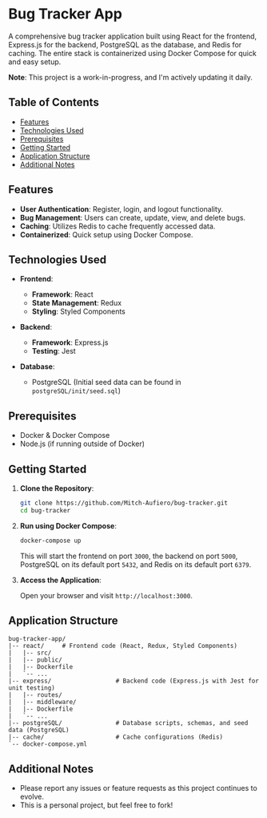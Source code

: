 # Bug Tracker App

A comprehensive bug tracker application built using React for the frontend, Express.js for the backend, PostgreSQL as the database, and Redis for caching. The entire stack is containerized using Docker Compose for quick and easy setup.

**Note**: This project is a work-in-progress, and I'm actively updating it daily.

## Table of Contents

- [Features](#features)
- [Technologies Used](#technologies-used)
- [Prerequisites](#prerequisites)
- [Getting Started](#getting-started)
- [Application Structure](#application-structure)
- [Additional Notes](#additional-notes)

## Features

- **User Authentication**: Register, login, and logout functionality.
- **Bug Management**: Users can create, update, view, and delete bugs.
- **Caching**: Utilizes Redis to cache frequently accessed data.
- **Containerized**: Quick setup using Docker Compose.

## Technologies Used

- **Frontend**:
  - **Framework**: React
  - **State Management**: Redux
  - **Styling**: Styled Components

- **Backend**:
  - **Framework**: Express.js
  - **Testing**: Jest

- **Database**:
  - PostgreSQL (Initial seed data can be found in `postgreSQL/init/seed.sql`)

## Prerequisites

- Docker & Docker Compose
- Node.js (if running outside of Docker)

## Getting Started

1. **Clone the Repository**:

   ```bash
   git clone https://github.com/Mitch-Aufiero/bug-tracker.git
   cd bug-tracker
   ```

2. **Run using Docker Compose**:

   ```bash
   docker-compose up
   ```

   This will start the frontend on port `3000`, the backend on port `5000`, PostgreSQL on its default port `5432`, and Redis on its default port `6379`.

3. **Access the Application**:

   Open your browser and visit `http://localhost:3000`.

## Application Structure

```
bug-tracker-app/
|-- react/     # Frontend code (React, Redux, Styled Components)
|   |-- src/
|   |-- public/
|   |-- Dockerfile
|   `-- ...
|-- express/                  # Backend code (Express.js with Jest for unit testing)
|   |-- routes/
|   |-- middleware/
|   |-- Dockerfile
|   `-- ...
|-- postgreSQL/               # Database scripts, schemas, and seed data (PostgreSQL)
|-- cache/                    # Cache configurations (Redis)
`-- docker-compose.yml
```

## Additional Notes

- Please report any issues or feature requests as this project continues to evolve.
- This is a personal project, but feel free to fork!
